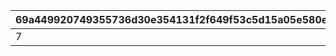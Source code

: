|69a449920749355736d30e354131f2f649f53c5d15a05e580e3d2081ec39e110|9b7fc44f82c7ba1f7cc13514c5553cff963c6962a248ad9c70fe8fb47cb80b4a|be4ce81f59f242083901516ca5ca3e237fa18f6f1e7ef93d50dc54d0511d8817|
| --- | --- | --- |
|7|3|1|